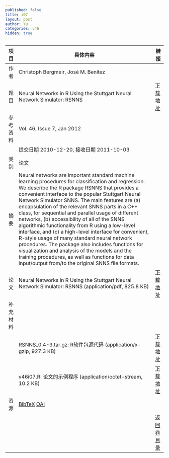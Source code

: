 ```yaml
---
published: false
title: i07
layout: post
author: Yu
categories: v46
hidden: true
---
```


| 项目 | 具体内容 | 链接 |
|---:|---|---|
| 作者 | Christoph Bergmeir, José M. Benítez| |
| 题目 |Neural Networks in R Using the Stuttgart Neural Network Simulator: RSNNS | [下载地址](http://www.jstatsoft.org/v46/i07/paper) |
| 参考资料 |Vol. 46, Issue 7, Jan 2012 | |
| | 提交日期 2010-12-20, 接收日期 2011-10-03| | 
| 类别 | 论文| |
| 摘要 | Neural networks are important standard machine learning procedures for classification and regression. We describe the R package RSNNS that provides a convenient interface to the popular Stuttgart Neural Network Simulator SNNS. The main features are (a) encapsulation of the relevant SNNS parts in a C++ class, for sequential and parallel usage of different networks, (b) accessibility of all of the SNNS algorithmic functionality from R using a low-level interface, and (c) a high-level interface for convenient, R-style usage of many standard neural network procedures. The package also includes functions for visualization and analysis of the models and the training procedures, as well as functions for data input/output from/to the original SNNS file formats.| |
| 论文 | Neural Networks in R Using the Stuttgart Neural Network Simulator: RSNNS  (application/pdf, 825.8 KB)| [下载地址](http://www.jstatsoft.org/v46/i07/paper) |
| 补充材料 | | |
| |RSNNS_0.4-3.tar.gz: R软件包源代码  (application/x-gzip, 927.3 KB)|  [下载地址](http://www.jstatsoft.org/v46/i07/supp/1) |
| |v46i07.R:           论文的示例程序  (application/octet-stream, 10.2 KB)|  [下载地址](http://www.jstatsoft.org/v46/i07/supp/2) |
| 资源 | [BibTeX](http://www.jstatsoft.org/v46/i07/bibtex) [OAI](http://www.jstatsoft.org/oai?verb=GetRecord&identifier=oai.jstatsoft/v46/i07&prefix=oai_dc)| |
| |  | [返回卷目录]({{site.baseurl}}/volume/v46.html) |